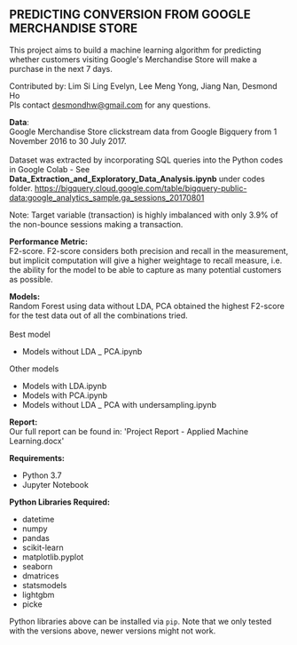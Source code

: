 ## PREDICTING CONVERSION FROM GOOGLE MERCHANDISE STORE
This project aims to build a machine learning algorithm for predicting whether customers visiting Google's Merchandise Store will make a purchase in the next 7 days.

Contributed by: Lim Si Ling Evelyn, Lee Meng Yong, Jiang Nan, Desmond Ho<br>
Pls contact desmondhw@gmail.com for any questions.

**Data**:<br>
Google Merchandise Store clickstream data from Google Bigquery from 1 November 2016 to 30 July 2017.<br><br>
Dataset was extracted by incorporating SQL queries into the Python codes in Google Colab - See **Data_Extraction_and_Exploratory_Data_Analysis.ipynb** under codes folder.
https://bigquery.cloud.google.com/table/bigquery-public-data:google_analytics_sample.ga_sessions_20170801

 
Note: Target variable (transaction) is highly imbalanced with only 3.9% of the non-bounce sessions making a transaction.

**Performance Metric:** <br>
F2-score. F2-score considers both precision and recall in the measurement, but implicit computation will give a higher weightage to recall measure, i.e. the ability for the model to be able to capture as many potential customers as possible. 

**Models:**<br>
Random Forest using data without LDA, PCA obtained the highest F2-score for the test data out of all the combinations tried.<br><br>
Best model
* Models without LDA _ PCA.ipynb<br>

Other models
* Models with LDA.ipynb
* Models with PCA.ipynb
* Models without LDA _ PCA with undersampling.ipynb


**Report:**<br>
Our full report can be found in: 'Project Report - Applied Machine Learning.docx'

**Requirements:** <br>

* Python 3.7 <br>
* Jupyter Notebook

**Python Libraries Required:**<br>

* datetime<br>
* numpy<br>
* pandas<br>
* scikit-learn<br>
* matplotlib.pyplot<br>
* seaborn<br>
* dmatrices<br>
* statsmodels<br>
* lightgbm<br>
* picke<br>


Python libraries above can be installed via `pip`. Note that we only tested with the versions above, newer versions might not work.
